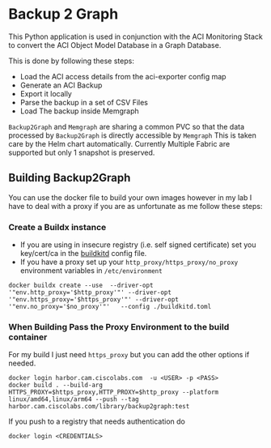 # Backup 2 Graph

This Python application is used in conjunction with the ACI Monitoring Stack to convert the ACI Object Model Database in a Graph Database. 

This is done by following these steps:

* Load the ACI access details from the aci-exporter config map
* Generate an ACI Backup
* Export it locally
* Parse the backup in a set of CSV Files
* Load The backup inside Memgraph

`Backup2Graph` and `Memgraph` are sharing a common PVC so that the data processed by `Backup2Graph` is directly accessible by `Memgraph`
This is taken care by the Helm chart automatically.
Currently Multiple Fabric are supported but only 1 snapshot is preserved. 

## Building Backup2Graph

You can use the docker file to build your own images however in my lab I have to deal with a proxy if you are as unfortunate as me follow these steps:

### Create a Buildx instance

* If you are using in insecure registry (i.e. self signed certificate) set you key/cert/ca in the [buildkitd](buildkitd.toml) config file.
* If you have a proxy set up your `http_proxy/https_proxy/no_proxy` environment variables in `/etc/environment`
```shell
docker buildx create --use  --driver-opt '"env.http_proxy='$http_proxy'"' --driver-opt '"env.https_proxy='$https_proxy'"' --driver-opt '"env.no_proxy='$no_proxy'"'   --config ./buildkitd.toml

```

### When Building Pass the Proxy Environment to the build container

For my build I just need `https_proxy` but you can add the other options if needed.
```shell
docker login harbor.cam.ciscolabs.com  -u <USER> -p <PASS>
docker build . --build-arg HTTPS_PROXY=$https_proxy,HTTP_PROXY=$http_proxy --platform linux/amd64,linux/arm64 --push --tag harbor.cam.ciscolabs.com/library/backup2graph:test 
```

If you push to a registry that needs authentication do
```shell
docker login <CREDENTIALS>
```
